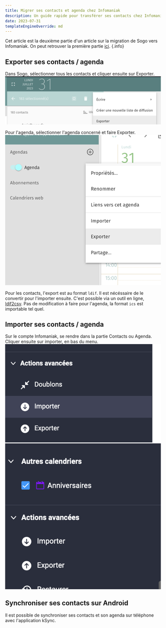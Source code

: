```yaml
---
title: Migrer ses contacts et agenda chez Infomaniak
description: Un guide rapide pour transférer ses contacts chez Infomaniak
date: 2023-07-31
templateEngineOverride: md
---
```

Cet article est la deuxième partie d'un article sur la migration de Sogo vers Infomaniak. On peut retrouver la première partie [ici](/notes/importer-domaine-infomaniak). {.info}

## Exporter ses contacts / agenda
Dans Sogo, sélectionner tous les contacts et cliquer ensuite sur Exporter.
![Une capture d'écran de Sogo qui montre comment sélectionner puis exporter tous les contacts](export-contacts.png)
 
 Pour l'agenda, sélectionner l'agenda concerné et faire Exporter.
![Une capture d'écran de Sogo qui montre comment sélectionner puis exporter un agenda](export-agenda.png)

Pour les contacts, l'export est au format `ldif`. Il est nécéssaire de le convertir pour l'importer ensuite. C'est possible via un outil en ligne, [ldif2csv](https://www.ldif2csv.com/). Pas de modification à faire pour l'agenda, la format `ics` est importable tel quel.

## Importer ses contacts / agenda

Sur le compte Infomaniak, se rendre dans la partie Contacts ou Agenda. Cliquer ensuite sur importer, en bas du menu.
![Une capture d'écran d'infomaniak qui montre comment importer des contacts](import-contacts.png)
![Une capture d'écran d'infomaniak qui montre comment importer un agenda](import-agenda.png)


## Synchroniser ses contacts sur Android
Il est possible de synchroniser ses contacts et son agenda sur téléphone avec l'application kSync.
